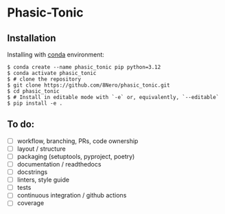 # Phasic-Tonic
## Installation

Installing with [conda](https://docs.conda.io/en/latest/) environment:

``` {.sourceCode .shell}
$ conda create --name phasic_tonic pip python=3.12
$ conda activate phasic_tonic
$ # clone the repository
$ git clone https://github.com/8Nero/phasic_tonic.git
$ cd phasic_tonic
$ # Install in editable mode with `-e` or, equivalently, `--editable`
$ pip install -e .
```

## To do:
- [ ] workflow, branching, PRs, code ownership
- [ ] layout / structure
- [ ] packaging (setuptools, pyproject, poetry)
- [ ] documentation / readthedocs
- [ ] docstrings
- [ ] linters, style guide
- [ ] tests
- [ ] continuous integration / github actions
- [ ] coverage
